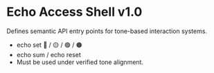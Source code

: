 # Echo Access Shell v1.0

Defines semantic API entry points for tone-based interaction systems.
- echo set 🔴 / 🟡 / 🟢 / 🟤
- echo sum / echo reset
- Must be used under verified tone alignment.